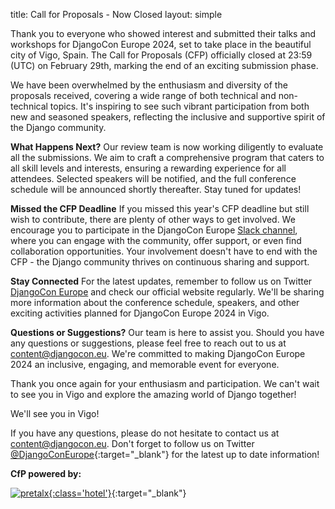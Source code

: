 title: Call for Proposals - Now Closed
layout: simple

Thank you to everyone who showed interest and submitted their talks and workshops for DjangoCon Europe 2024, set to take place in the beautiful city of Vigo, Spain. The Call for Proposals (CFP) officially closed at 23:59 (UTC) on February 29th, marking the end of an exciting submission phase.

We have been overwhelmed by the enthusiasm and diversity of the proposals received, covering a wide range of both technical and non-technical topics. It's inspiring to see such vibrant participation from both new and seasoned speakers, reflecting the inclusive and supportive spirit of the Django community.

**What Happens Next?**
Our review team is now working diligently to evaluate all the submissions. We aim to craft a comprehensive program that caters to all skill levels and interests, ensuring a rewarding experience for all attendees. Selected speakers will be notified, and the full conference schedule will be announced shortly thereafter. Stay tuned for updates!

**Missed the CFP Deadline**
If you missed this year's CFP deadline but still wish to contribute, there are plenty of other ways to get involved. We encourage you to participate in the DjangoCon Europe [Slack channel](https://djangoconeurope.slack.com/), where you can engage with the community, offer support, or even find collaboration opportunities. Your involvement doesn't have to end with the CFP - the Django community thrives on continuous sharing and support.

**Stay Connected**
For the latest updates, remember to follow us on Twitter [DjangoCon Europe](https://twitter.com/DjangoConEurope) and check our official website regularly. We'll be sharing more information about the conference schedule, speakers, and other exciting activities planned for DjangoCon Europe 2024 in Vigo.

**Questions or Suggestions?**
Our team is here to assist you. Should you have any questions or suggestions, please feel free to reach out to us at content@djangocon.eu. We're committed to making DjangoCon Europe 2024 an inclusive, engaging, and memorable event for everyone.

Thank you once again for your enthusiasm and participation. We can't wait to see you in Vigo and explore the amazing world of Django together!

We'll see you in Vigo!

If you have any questions, please do not hesitate to contact us at [content@djangocon.eu](mailto:content@djangocon.eu). Don't forget to follow us on Twitter [@DjangoConEurope](https://twitter.com/djangoconeurope){:target="\_blank"} for the latest up to date information!

**CfP powered by:**

[![pretalx](/static/images/other/pretalx.svg){:class='hotel'}](https://pretalx.com/p/about/){:target="\_blank"}
